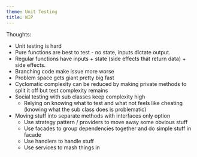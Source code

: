 ```yaml
---
theme: Unit Testing
title: WIP
---
```


Thoughts:

- Unit testing is hard
- Pure functions are best to test - no state, inputs dictate output.
- Regular functions have inputs + state (side effects that return data) + side effects.
- Branching code make issue more worse
- Problem space gets giant pretty big fast
- Cyclomatic complexity can be reduced by making private methods to split it off but test complexity remains
- Social testing with sub classes keep complexity high 
    - Relying on knowing what to test and what not feels like cheating (knowing what the sub class does is problematic)
- Moving stuff into separate methods with interfaces only option
    - Use strategy pattern / providers to move away some obvious stuff
    - Use facades to group dependencies together and do simple stuff in facade
    - Use handlers to handle stuff
    - Use services to mash things in

